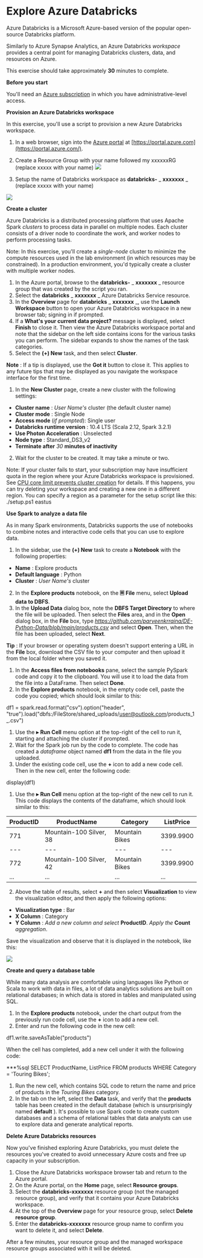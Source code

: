 # **Explore Azure Databricks**

Azure Databricks is a Microsoft Azure-based version of the popular open-source Databricks platform.

Similarly to Azure Synapse Analytics, an Azure Databricks _workspace_ provides a central point for managing Databricks clusters, data, and resources on Azure.

This exercise should take approximately  **30**  minutes to complete.

**Before you start**

You'll need an [Azure subscription](https://azure.microsoft.com/free) in which you have administrative-level access.

**Provision an Azure Databricks workspace**

In this exercise, you'll use a script to provision a new Azure Databricks workspace.

1. In a web browser, sign into the [Azure portal](https://portal.azure.com/) at [https://portal.azure.com](https://portal.azure.com/).
2. Create a Resource Group with your name followed my xxxxxxRG (replace xxxxx with your name)
![](img1.png)

4. Setup the name of Databricks workspace as **databricks-** _ **xxxxxxx** _ (replace xxxxx with your name)

![](img4.png)

**Create a cluster**

Azure Databricks is a distributed processing platform that uses Apache Spark _clusters_ to process data in parallel on multiple nodes. Each cluster consists of a driver node to coordinate the work, and worker nodes to perform processing tasks.

Note: In this exercise, you'll create a _single-node_ cluster to minimize the compute resources used in the lab environment (in which resources may be constrained). In a production environment, you'd typically create a cluster with multiple worker nodes.

1. In the Azure portal, browse to the  **databricks-** _ **xxxxxxx** _ resource group that was created by the script you ran.
2. Select the  **databricks** _ **xxxxxxx** _ Azure Databricks Service resource.
3. In the  **Overview**  page for  **databricks** _ **xxxxxxx** _, use the  **Launch Workspace**  button to open your Azure Databricks workspace in a new browser tab; signing in if prompted.
4. If a  **What's your current data project?**  message is displayed, select  **Finish**  to close it. Then view the Azure Databricks workspace portal and note that the sidebar on the left side contains icons for the various tasks you can perform. The sidebar expands to show the names of the task categories.
5. Select the **(+) New** task, and then select  **Cluster**.

**Note** : If a tip is displayed, use the  **Got it**  button to close it. This applies to any future tips that may be displayed as you navigate the workspace interface for the first time.

1. In the  **New Cluster**  page, create a new cluster with the following settings:
  - **Cluster name** : _User Name's_ cluster (the default cluster name)
  - **Cluster mode** : Single Node
  - **Access mode**  (_if prompted_): Single user
  - **Databricks runtime version** : 10.4 LTS (Scala 2.12, Spark 3.2.1)
  - **Use Photon Acceleration** : Unselected
  - **Node type** : Standard\_DS3\_v2
  - **Terminate after**  _30_  **minutes of inactivity**
2. Wait for the cluster to be created. It may take a minute or two.

Note: If your cluster fails to start, your subscription may have insufficient quota in the region where your Azure Databricks workspace is provisioned. See [CPU core limit prevents cluster creation](https://docs.microsoft.com/azure/databricks/kb/clusters/azure-core-limit) for details. If this happens, you can try deleting your workspace and creating a new one in a different region. You can specify a region as a parameter for the setup script like this: ./setup.ps1 eastus

**Use Spark to analyze a data file**

As in many Spark environments, Databricks supports the use of notebooks to combine notes and interactive code cells that you can use to explore data.

1. In the sidebar, use the **(+) New** task to create a  **Notebook**  with the following properties:
  - **Name** : Explore products
  - **Default language** : Python
  - **Cluster** : _User Name's_ cluster
2. In the  **Explore products**  notebook, on the  **🗏**  **File**  menu, select  **Upload data to DBFS**.
3. In the  **Upload Data**  dialog box, note the  **DBFS Target Directory**  to where the file will be uploaded. Then select the  **Files**  area, and in the  **Open**  dialog box, in the  **File**  box, type _https://github.com/parveenkrraina/DE-Python-Data/blob/main/products.csv_ and select  **Open**. Then, when the file has been uploaded, select  **Next**.

**Tip** : If your browser or operating system doesn't support entering a URL in the  **File**  box, download the CSV file to your computer and then upload it from the local folder where you saved it.

1. In the  **Access files from notebooks**  pane, select the sample PySpark code and copy it to the clipboard. You will use it to load the data from the file into a DataFrame. Then select  **Done**.
2. In the  **Explore products**  notebook, in the empty code cell, paste the code you copied; which should look similar to this:

df1 = spark.read.format("csv").option("header", "true").load("dbfs:/FileStore/shared\_uploads/user@outlook.com/products\_1\_.csv")

1. Use the  **▸**  **Run Cell**  menu option at the top-right of the cell to run it, starting and attaching the cluster if prompted.
2. Wait for the Spark job run by the code to complete. The code has created a _dataframe_ object named  **df1**  from the data in the file you uploaded.
3. Under the existing code cell, use the  **+**  icon to add a new code cell. Then in the new cell, enter the following code:

display(df1)

1. Use the  **▸**  **Run Cell**  menu option at the top-right of the new cell to run it. This code displays the contents of the dataframe, which should look similar to this:

| **ProductID** | **ProductName** | **Category** | **ListPrice** |
| --- | --- | --- | --- |
| 771 | Mountain-100 Silver, 38 | Mountain Bikes | 3399.9900 |
| --- | --- | --- | --- |
| 772 | Mountain-100 Silver, 42 | Mountain Bikes | 3399.9900 |
| ... | ... | ... | ... |

2. Above the table of results, select  **+**  and then select  **Visualization**  to view the visualization editor, and then apply the following options:
  - **Visualization type** : Bar
  - **X Column** : Category
  - **Y Column** : _Add a new column and select_  **ProductID**. _Apply the_  **Count**  _aggregation_.

Save the visualization and observe that it is displayed in the notebook, like this:

![](img3.png)

**Create and query a database table**

While many data analysis are comfortable using languages like Python or Scala to work with data in files, a lot of data analytics solutions are built on relational databases; in which data is stored in tables and manipulated using SQL.

1. In the  **Explore products**  notebook, under the chart output from the previously run code cell, use the  **+**  icon to add a new cell.
2. Enter and run the following code in the new cell:

df1.write.saveAsTable("products")

When the cell has completed, add a new cell under it with the following code:

***%sql
SELECT ProductName, ListPrice
FROM products
WHERE Category = 'Touring Bikes';

1. Run the new cell, which contains SQL code to return the name and price of products in the _Touring Bikes_ category.
2. In the tab on the left, select the  **Data**  task, and verify that the  **products**  table has been created in the default database (which is unsurprisingly named  **default** ). It's possible to use Spark code to create custom databases and a schema of relational tables that data analysts can use to explore data and generate analytical reports.

**Delete Azure Databricks resources**

Now you've finished exploring Azure Databricks, you must delete the resources you've created to avoid unnecessary Azure costs and free up capacity in your subscription.

1. Close the Azure Databricks workspace browser tab and return to the Azure portal.
2. On the Azure portal, on the  **Home**  page, select  **Resource groups**.
3. Select the  **databricks-xxxxxxx** resource group (not the managed resource group), and verify that it contains your Azure Databricks workspace.
4. At the top of the  **Overview**  page for your resource group, select  **Delete resource group**.
5. Enter the  **databricks-xxxxxxx** resource group name to confirm you want to delete it, and select  **Delete**.

After a few minutes, your resource group and the managed workspace resource groups associated with it will be deleted.

